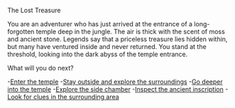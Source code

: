 The Lost Treasure

You are an adventurer who has just arrived at the entrance of a long-forgotten temple deep in the jungle. The air is thick with the scent of moss and ancient stone. Legends say that a priceless treasure lies hidden within, but many have ventured inside and never returned. You stand at the threshold, looking into the dark abyss of the temple entrance.

What will you do next?

-[Enter the temple](enter-temple.md)
-[Stay outside and explore the surroundings](explore-outside.md)
-[Go deeper into the temple](deeper-temple.md)
-[Explore the side chamber](side-chamber.md)
-[Inspect the ancient inscription](Ancient-inscription..md)
-[Look for clues in the surrounding area](clues-area.md)

